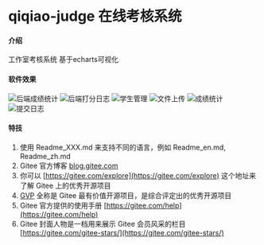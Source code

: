 # qiqiao-judge 在线考核系统

#### 介绍
工作室考核系统   基于echarts可视化

#### 软件效果
![后端成绩统计](https://qiqiaojudge.oss-cn-beijing.aliyuncs.com/file/q1.png)
![后端打分日志](https://qiqiaojudge.oss-cn-beijing.aliyuncs.com/file/q2.png)
![学生管理](https://qiqiaojudge.oss-cn-beijing.aliyuncs.com/file/q3.png)
![文件上传](https://qiqiaojudge.oss-cn-beijing.aliyuncs.com/file/q4.png)
![成绩统计](https://qiqiaojudge.oss-cn-beijing.aliyuncs.com/file/q5.png)
![提交日志](https://qiqiaojudge.oss-cn-beijing.aliyuncs.com/file/q6.png)


#### 特技

1.  使用 Readme\_XXX.md 来支持不同的语言，例如 Readme\_en.md, Readme\_zh.md
2.  Gitee 官方博客 [blog.gitee.com](https://blog.gitee.com)
3.  你可以 [https://gitee.com/explore](https://gitee.com/explore) 这个地址来了解 Gitee 上的优秀开源项目
4.  [GVP](https://gitee.com/gvp) 全称是 Gitee 最有价值开源项目，是综合评定出的优秀开源项目
5.  Gitee 官方提供的使用手册 [https://gitee.com/help](https://gitee.com/help)
6.  Gitee 封面人物是一档用来展示 Gitee 会员风采的栏目 [https://gitee.com/gitee-stars/](https://gitee.com/gitee-stars/)
